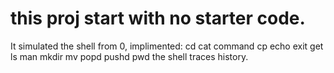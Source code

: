 # this proj start with no starter code.
It simulated the shell from 0, implimented:
cd cat command cp echo exit get ls man mkdir mv popd pushd pwd
the shell traces history.